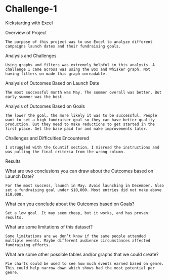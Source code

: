 # Challenge-1
Kickstarting with Excel

Overview of Project

	The purpose of this project was to use Excel to analyze different campaigns launch dates and their fundraising goals.

Analysis and Challenges

	Using graphs and filters was extremely helpful in this analysis. A challenge I came across was using the Box and Whisker graph. Not having filters on made this graph unreadable. 

 Analysis of Outcomes Based on Launch Date

	The most successful month was May. The summer overall was better. But early summer was the best.

Analysis of Outcomes Based on Goals
	
	The lower the goal, the more likely it was to be successful. People want to set a high fundraiser goal so they can have better quality production. But they need to make reductions to get started in the first place. Get the base paid for and make improvements later.

Challenges and Difficulties Encountered

	I struggled with the Countif section. I misread the instructions and was pulling the final criteria from the wrong column. 

Results

What are two conclusions you can draw about the Outcomes based on Launch Date?

	For the most success, launch in May. Avoid launching in December. Also set a fundraising goal under $10,000. Most entries did not make above $10,000.

What can you conclude about the Outcomes based on Goals?

	Set a low goal. It may seem cheap, but it works, and has proven results.
 
What are some limitations of this dataset?

	Some limitations are we don’t know if the same people attended multiple events. Maybe different audience circumstances affected fundraising efforts. 

What are some other possible tables and/or graphs that we could create?

	Pie charts could be used to see how much events earned based on genre. This could help narrow down which shows had the most potential per genre.
